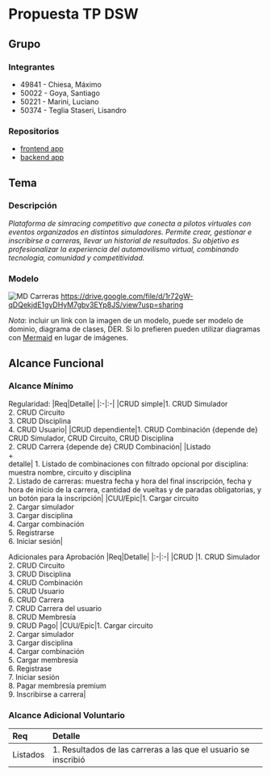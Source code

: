 # Propuesta TP DSW

## Grupo
### Integrantes
* 49841 - Chiesa, Máximo
* 50022 - Goya, Santiago
* 50221 - Marini, Luciano
* 50374 - Teglia Staseri, Lisandro

### Repositorios
* [frontend app](http://hyperlinkToGihubOrGitlab)
* [backend app](http://hyperlinkToGihubOrGitlab)

## Tema
### Descripción
*Plataforma de simracing competitivo que conecta a pilotos virtuales con eventos organizados en distintos simuladores. Permite crear, gestionar e inscribirse a carreras, llevar un historial de resultados. Su objetivo es profesionalizar la experiencia del automovilismo virtual, combinando tecnología, comunidad y competitividad.*

### Modelo
![MD Carreras](https://github.com/user-attachments/assets/429112f9-b10d-4d08-ae8f-b4e2d0a49245)
https://drive.google.com/file/d/1r72gW-qDQekjdE1gyDHyM7gbv3EYp8JS/view?usp=sharing

*Nota*: incluir un link con la imagen de un modelo, puede ser modelo de dominio, diagrama de clases, DER. Si lo prefieren pueden utilizar diagramas con [Mermaid](https://mermaid.js.org) en lugar de imágenes.

## Alcance Funcional 

### Alcance Mínimo

Regularidad:
|Req|Detalle|
|:-|:-|
|CRUD simple|1. CRUD Simulador<br>2. CRUD Circuito<br>3. CRUD Disciplina<br>4. CRUD Usuario|
|CRUD dependiente|1. CRUD Combinación {depende de} CRUD Simulador, CRUD Circuito, CRUD Disciplina<br>2. CRUD Carrera {depende de} CRUD Combinación|
|Listado<br>+<br>detalle| 1. Listado de combinaciones con filtrado opcional por disciplina: muestra nombre, circuito y disciplina<br> 2. Listado de carreras: muestra fecha y hora del final inscripción, fecha y hora de inicio de la carrera, cantidad de vueltas y de paradas obligatorias, y un botón para la inscripción|
|CUU/Epic|1. Cargar circuito<br>2. Cargar simulador<br>3. Cargar disciplina<br>4. Cargar combinación<br>5. Registrarse<br>6. Iniciar sesión|


Adicionales para Aprobación
|Req|Detalle|
|:-|:-|
|CRUD |1. CRUD Simulador<br>2. CRUD Circuito<br>3. CRUD Disciplina<br>4. CRUD Combinación<br>5. CRUD Usuario<br>6. CRUD Carrera<br>7. CRUD Carrera del usuario<br>8. CRUD Membresía<br>9. CRUD Pago|
|CUU/Epic|1. Cargar circuito<br>2. Cargar simulador<br>3. Cargar disciplina<br>4. Cargar combinación<br>5. Cargar membresía<br>6. Registrase<br>7. Iniciar sesión<br>8. Pagar membresía premium<br>9. Inscribirse a carrera|


### Alcance Adicional Voluntario

|Req|Detalle|
|:-|:-|
|Listados |1. Resultados de las carreras a las que el usuario se inscribió<br>|
